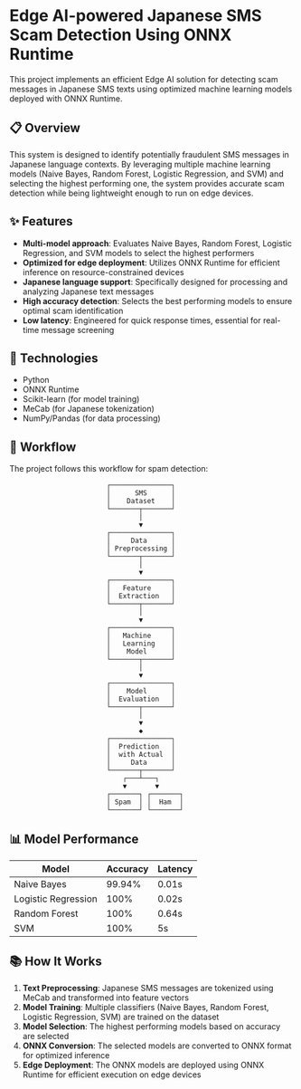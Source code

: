 # Edge AI-powered Japanese SMS Scam Detection Using ONNX Runtime

This project implements an efficient Edge AI solution for detecting scam messages in Japanese SMS texts using optimized machine learning models deployed with ONNX Runtime.

## 📋 Overview

This system is designed to identify potentially fraudulent SMS messages in Japanese language contexts. By leveraging multiple machine learning models (Naive Bayes, Random Forest, Logistic Regression, and SVM) and selecting the highest performing one, the system provides accurate scam detection while being lightweight enough to run on edge devices.

## ✨ Features

- **Multi-model approach**: Evaluates Naive Bayes, Random Forest, Logistic Regression, and SVM models to select the highest performers
- **Optimized for edge deployment**: Utilizes ONNX Runtime for efficient inference on resource-constrained devices
- **Japanese language support**: Specifically designed for processing and analyzing Japanese text messages
- **High accuracy detection**: Selects the best performing models to ensure optimal scam identification
- **Low latency**: Engineered for quick response times, essential for real-time message screening

## 🔧 Technologies

- Python
- ONNX Runtime
- Scikit-learn (for model training)
- MeCab (for Japanese tokenization)
- NumPy/Pandas (for data processing)

## 🔄 Workflow

The project follows this workflow for spam detection:

```
                        ┌───────────────┐
                        │      SMS      │
                        │    Dataset    │
                        └───────┬───────┘
                                │
                                ▼
                        ┌───────────────┐
                        │     Data      │
                        │ Preprocessing │
                        └───────┬───────┘
                                │
                                ▼
                        ┌───────────────┐
                        │   Feature     │
                        │  Extraction   │
                        └───────┬───────┘
                                │
                                ▼
                        ┌───────────────┐
                        │   Machine     │
                        │   Learning    │
                        │    Model      │
                        └───────┬───────┘
                                │
                                ▼
                        ┌───────────────┐
                        │    Model      │
                        │  Evaluation   │
                        └───────┬───────┘
                                │
                                ▼
                                ◆
                        ┌───────────────┐
                        │  Prediction   │
                        │  with Actual  │
                        │     Data      │
                        └───────┬───────┘
                            ┌───┴───┐
                            ▼       ▼
                        ┌───────┐ ┌───────┐
                        │ Spam  │ │  Ham  │
                        └───────┘ └───────┘
```

## 📊 Model Performance

| Model | Accuracy |  Latency  |
|-------|----------|-----------|
| Naive Bayes | 99.94% | 0.01s |
| Logistic Regression | 100% | 0.02s |
| Random Forest | 100% | 0.64s |
| SVM | 100% | 5s |


## 📚 How It Works

1. **Text Preprocessing**: Japanese SMS messages are tokenized using MeCab and transformed into feature vectors
2. **Model Training**: Multiple classifiers (Naive Bayes, Random Forest, Logistic Regression, SVM) are trained on the dataset
3. **Model Selection**: The highest performing models based on accuracy are selected
4. **ONNX Conversion**: The selected models are converted to ONNX format for optimized inference
5. **Edge Deployment**: The ONNX models are deployed using ONNX Runtime for efficient execution on edge devices

